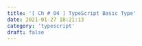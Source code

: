 ```yaml
---
title: '[ Ch # 04 ] TypeScript Basic Type'
date: 2021-01-27 18:21:13
category: 'typescript'
draft: false
---
```

